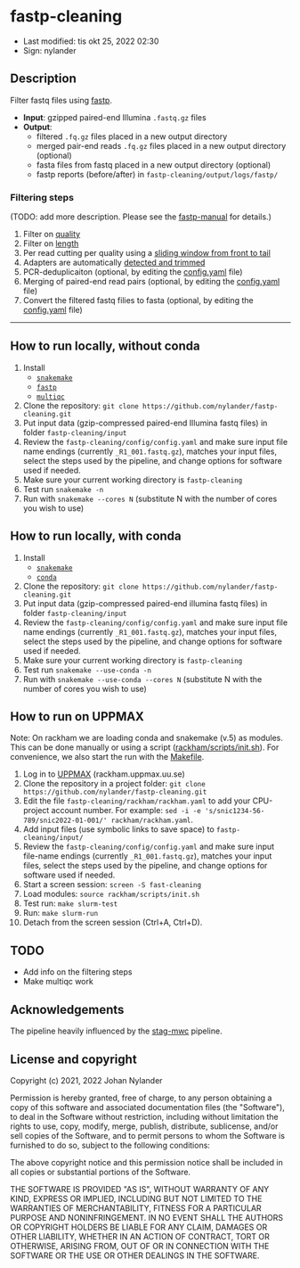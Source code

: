 # fastp-cleaning

- Last modified: tis okt 25, 2022  02:30
- Sign: nylander

## Description

Filter fastq files using [fastp](https://github.com/OpenGene/fastp).

- **Input**: gzipped paired-end Illumina `.fastq.gz` files
- **Output**:
    - filtered `.fq.gz` files placed in a new output directory
    - merged pair-end reads `.fq.gz` files placed in a new output directory (optional)
    - fasta files from fastq placed in a new output directory (optional)
    - fastp reports (before/after) in `fastp-cleaning/output/logs/fastp/`

### Filtering steps

(TODO: add more description. Please see the [fastp-manual](https://github.com/OpenGene/fastp/wiki) for details.)

1. Filter on [quality](https://github.com/OpenGene/fastp#quality-filter)
2. Filter on [length](https://github.com/OpenGene/fastp#length-filter)
3. Per read cutting per quality using a [sliding window from front to tail](https://github.com/OpenGene/fastp#per-read-cutting-by-quality-score)
4. Adapters are automatically [detected and trimmed](https://github.com/OpenGene/fastp#adapters)
5. PCR-deduplicaiton (optional, by editing the [config.yaml](config/config.yaml) file)
6. Merging of paired-end read pairs (optional, by editing the [config.yaml](config/config.yaml) file)
7. Convert the filtered fastq filies to fasta (optional, by editing the [config.yaml](config/config.yaml) file)

---

## How to run locally, without conda

1. Install
    - [`snakemake`](https://snakemake.readthedocs.io/en/stable/#)
    - [`fastp`](https://github.com/OpenGene/fastp)
    - [`multiqc`](https://multiqc.info/)
2. Clone the repository: `git clone https://github.com/nylander/fastp-cleaning.git`
3. Put input data (gzip-compressed paired-end Illumina fastq files) in folder `fastp-cleaning/input`
4. Review the `fastp-cleaning/config/config.yaml` and make sure input file name endings (currently `_R1_001.fastq.gz`),
   matches your input files, select the steps used by the pipeline, and change options for software used if needed.
5. Make sure your current working directory is `fastp-cleaning`
6. Test run `snakemake -n`
7. Run with `snakemake --cores N` (substitute N with the number of cores you wish to use)

## How to run locally, with conda

1. Install
    - [`snakemake`](https://snakemake.readthedocs.io/en/stable/#)
    - [`conda`](https://docs.conda.io/projects/conda/en/latest/user-guide/install/index.html)
2. Clone the repository: `git clone https://github.com/nylander/fastp-cleaning.git`
3. Put input data (gzip-compressed paired-end illumina fastq files) in folder `fastp-cleaning/input`
4. Review the `fastp-cleaning/config/config.yaml` and make sure input file name endings (currently `_R1_001.fastq.gz`),
   matches your input files, select the steps used by the pipeline, and change options for software used if needed.
5. Make sure your current working directory is `fastp-cleaning`
6. Test run `snakemake --use-conda -n`
7. Run with `snakemake --use-conda --cores N` (substitute N with the number of cores you wish to use)

## How to run on UPPMAX

Note: On rackham we are loading conda and snakemake (v.5) as modules.
This can be done manually or using a script ([rackham/scripts/init.sh](rackham/scripts/init.sh)).
For convenience, we also start the run with the [Makefile](Makefile).

1. Log in to [UPPMAX](https://uppmax.uu.se/) (rackham.uppmax.uu.se)
2. Clone the repository in a project folder: `git clone https://github.com/nylander/fastp-cleaning.git`
3. Edit the file `fastp-cleaning/rackham/rackham.yaml` to add your CPU-project account number. For example:
`sed -i -e 's/snic1234-56-789/snic2022-01-001/' rackham/rackham.yaml`.
4. Add input files (use symbolic links to save space) to `fastp-cleaning/input/`
5. Review the `fastp-cleaning/config/config.yaml` and make sure input file-name endings (currently `_R1_001.fastq.gz`),
   matches your input files, select the steps used by the pipeline, and change options for software used if needed.
6. Start a screen session: `screen -S fast-cleaning`
7. Load modules: `source rackham/scripts/init.sh`
8. Test run: `make slurm-test`
9. Run: `make slurm-run`
10. Detach from the screen session (Ctrl+A, Ctrl+D).

## TODO

- Add info on the filtering steps
- Make multiqc work

## Acknowledgements

The pipeline heavily influenced by the [stag-mwc](https://github.com/ctmrbio/stag-mwc) pipeline.

## License and copyright

Copyright (c) 2021, 2022 Johan Nylander

Permission is hereby granted, free of charge, to any person obtaining a copy
of this software and associated documentation files (the "Software"), to deal
in the Software without restriction, including without limitation the rights
to use, copy, modify, merge, publish, distribute, sublicense, and/or sell
copies of the Software, and to permit persons to whom the Software is
furnished to do so, subject to the following conditions:

The above copyright notice and this permission notice shall be included in all
copies or substantial portions of the Software.

THE SOFTWARE IS PROVIDED "AS IS", WITHOUT WARRANTY OF ANY KIND, EXPRESS OR
IMPLIED, INCLUDING BUT NOT LIMITED TO THE WARRANTIES OF MERCHANTABILITY,
FITNESS FOR A PARTICULAR PURPOSE AND NONINFRINGEMENT. IN NO EVENT SHALL THE
AUTHORS OR COPYRIGHT HOLDERS BE LIABLE FOR ANY CLAIM, DAMAGES OR OTHER
LIABILITY, WHETHER IN AN ACTION OF CONTRACT, TORT OR OTHERWISE, ARISING FROM,
OUT OF OR IN CONNECTION WITH THE SOFTWARE OR THE USE OR OTHER DEALINGS IN THE
SOFTWARE.

